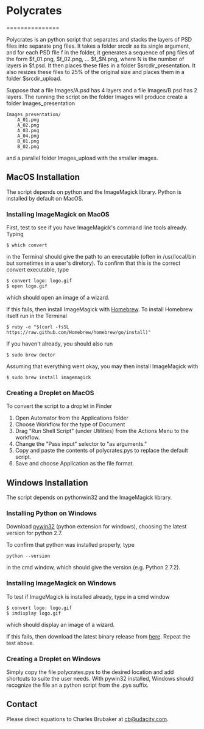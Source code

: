 # Polycrates
===============

Polycrates is an python script that separates and stacks the layers of PSD files into separate png files.  It takes a folder srcdir as its single argument, and for each PSD file f in the folder, it generates a sequence of png files of the form $f_01.png, $f_02.png, … $f_$N.png, where N is the number of layers in $f.psd.  It then places these files in a folder $srcdir_presentation.  It also resizes these files to 25% of the original size and places them in a folder $srcdir_upload.

Suppose that a file Images/A.psd has 4 layers and a file Images/B.psd has 2 layers.  The running the script on the folder Images will produce create a folder Images_presentation

	Images_presentation/
		A_01.png
		A_02.png
		A_03.png
		A_04.png
		B_01.png
		B_02.png

and a parallel folder Images_upload with the smaller images.

## MacOS Installation
The script depends on python and the ImageMagick library.  Python is installed by default on MacOS.

### Installing ImageMagick on MacOS
First, test to see if you have ImageMagick's command line tools already.  Typing

    $ which convert

in the Terminal should give the path to an executable (often in /usr/local/bin but sometimes in a user's diretory).  To confirm that this is the correct convert executable, type

    $ convert logo: logo.gif
    $ open logo.gif
which should open an image of a wizard.

If this fails, then install ImageMagick with [Homebrew](http://brew.sh/).  To install Homebrew itself run in the Terminal

	$ ruby -e "$(curl -fsSL https://raw.github.com/Homebrew/homebrew/go/install)"

If you haven't already, you should also run

	$ sudo brew doctor
	
Assuming that everything went okay, you may then install ImageMagick with

	$ sudo brew install imagemagick


### Creating a Droplet on MacOS
To convert the script to a droplet in Finder

1. Open Automator from the Applications folder
2. Choose Workflow for the type of Document
3. Drag "Run Shell Script" (under Utilities) from the Actions Menu to the workflow.
4. Change the "Pass input" selector to "as arguments."
5. Copy and paste the contents of polycrates.pys to replace the default script.
6. Save and choose Application as the file format.

## Windows Installation
The script depends on pythonwin32 and the ImageMagick library.

### Installing Python on Windows
Download [pywin32](http://sourceforge.net/projects/pywin32/files/pywin32/) (python extension for windows), choosing the latest version for python 2.7.

To confirm that python was installed properly, type

	python --version

in the cmd window, which should give the version (e.g. Python 2.7.2).

### Installing ImageMagick on Windows
To test if ImageMagick is installed already, type in a cmd window

    $ convert logo: logo.gif
    $ imdisplay logo.gif

which should display an image of a wizard.

If this fails, then download the latest binary release from [here](http://imagemagick.org/script/binary-releases.php#windows).  Repeat the test above.

### Creating a Droplet on Windows
Simply copy the file polycrates.pys to the desired location and add shortcuts to suite the user needs.  With pywin32 installed, Windows should recognize the file an a python script from the .pys suffix.

## Contact
Please direct equations to Charles Brubaker at cb@udacity.com.








